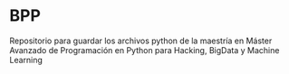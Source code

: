 # BPP
Repositorio para guardar los archivos python de la maestría en Máster Avanzado de Programación en Python para Hacking, BigData y Machine Learning 
